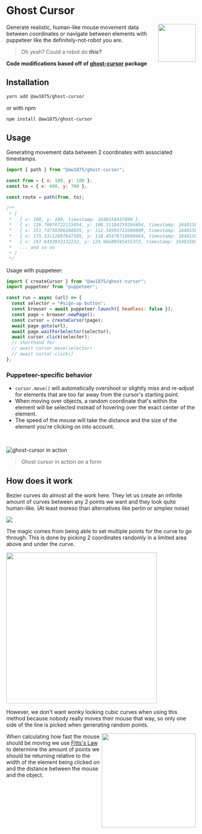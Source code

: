 # Ghost Cursor

<img src="https://media2.giphy.com/media/26ufp2LYURTvL5PRS/giphy.gif" width="100" align="right">

Generate realistic, human-like mouse movement data between coordinates or navigate between elements with puppeteer
like the definitely-not-robot you are.

> Oh yeah? Could a robot do _**this?**_

**Code modifications based off of [ghost-cursor](https://github.com/Xetera/ghost-cursor) package**

## Installation

```sh
yarn add @aw1875/ghost-cursor
```

or with npm

```sh
npm install @aw1875/ghost-cursor
```

## Usage

Generating movement data between 2 coordinates with associated timestamps.

```js
import { path } from "@aw1875/ghost-cursor";

const from = { x: 100, y: 100 };
const to = { x: 600, y: 700 };

const route = path(from, to);

/**
 * [
 *   { x: 100, y: 100, timestamp: 1640158937890 },
 *   { x: 126.70079722115054, y: 106.31184259284494, timestamp: 1640158939620 },
 *   { x: 151.74738386288035, y: 112.34993715686089, timestamp: 1640158939565 },
 *   { x: 175.33112687647585, y: 118.45478710608484, timestamp: 1640158939763 },
 *   { x: 197.6433932132232, y: 124.96689585455373, timestamp: 1640158939408 },
 *   ... and so on
 * ]
 */
```

Usage with puppeteer:

```js
import { createCursor } from "@aw1875/ghost-cursor";
import puppeteer from "puppeteer";

const run = async (url) => {
  const selector = "#sign-up button";
  const browser = await puppeteer.launch({ headless: false });
  const page = browser.newPage();
  const cursor = createCursor(page);
  await page.goto(url);
  await page.waitForSelector(selector);
  await cursor.click(selector);
  // shorthand for
  // await cursor.move(selector)
  // await cursor.click()
};
```

### Puppeteer-specific behavior

- `cursor.move()` will automatically overshoot or slightly miss and re-adjust for elements that are too far away
  from the cursor's starting point.
- When moving over objects, a random coordinate that's within the element will be selected instead of
  hovering over the exact center of the element.
- The speed of the mouse will take the distance and the size of the element you're clicking on into account.

<br>

![ghost-cursor in action](https://cdn.discordapp.com/attachments/418699380833648644/664110683054538772/acc_gen.gif)

> Ghost cursor in action on a form

## How does it work

Bezier curves do almost all the work here. They let us create an infinite amount of curves between any 2 points we want
and they look quite human-like. (At least moreso than alternatives like perlin or simplex noise)

![](https://mamamoo.xetera.dev/😽🤵👲🧦👵.png)

The magic comes from being able to set multiple points for the curve to go through. This is done by picking
2 coordinates randomly in a limited area above and under the curve.

<img src="https://mamamoo.xetera.dev/🧣👎😠🧟✍.png" width="400">

However, we don't want wonky looking cubic curves when using this method because nobody really moves their mouse
that way, so only one side of the line is picked when generating random points.

<img src="http://simonwallner.at/ext/fitts/shannon.png" width="250" align="right">
When calculating how fast the mouse should be moving we use <a href="https://en.wikipedia.org/wiki/Fitts%27s_law">Fitts's Law</a>
to determine the amount of points we should be returning relative to the width of the element being clicked on and the distance
between the mouse and the object.
